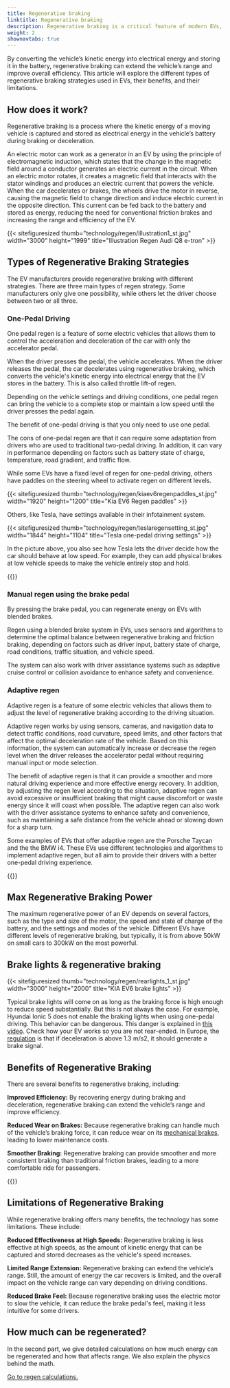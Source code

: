 ```yaml
---
title: Regenerative braking
linktitle: Regenerative braking
description: Regenerative braking is a critical feature of modern EVs, allowing the vehicle to recover energy during braking and deceleration.
weight: 2
shownavtabs: true
---
```

<!-- markdownlint-disable MD033 -->
By converting the vehicle’s kinetic energy into electrical energy and storing it in the battery, regenerative braking can extend the vehicle’s range and improve overall efficiency. This article will explore the different types of regenerative braking strategies used in EVs, their benefits, and their limitations.

## How does it work?

Regenerative braking is a process where the kinetic energy of a moving vehicle is captured and stored as electrical energy in the vehicle’s battery during braking or deceleration.

An electric motor can work as a generator in an EV by using the principle of electromagnetic induction, which states that the change in the magnetic field around a conductor generates an electric current in the circuit. When an electric motor rotates, it creates a magnetic field that interacts with the stator windings and produces an electric current that powers the vehicle. When the car decelerates or brakes, the wheels drive the motor in reverse, causing the magnetic field to change direction and induce electric current in the opposite direction. This current can be fed back to the battery and stored as energy, reducing the need for conventional friction brakes and increasing the range and efficiency of the EV.

{{< sitefiguresized thumb="technology/regen/illustration1_st.jpg" width="3000" height="1999" title="Illustration Regen Audi Q8 e-tron" >}}

## Types of Regenerative Braking Strategies

The EV manufacturers provide regenerative braking with different strategies. There are three main types of regen strategy. Some manufacturers only give one possibility, while others let the driver choose between two or all three.

### One-Pedal Driving

One pedal regen is a feature of some electric vehicles that allows them to control the acceleration and deceleration of the car with only the accelerator pedal.

When the driver presses the pedal, the vehicle accelerates.  When the driver releases the pedal, the car decelerates using regenerative braking, which converts the vehicle's kinetic energy into electrical energy that the EV stores in the battery. This is also called throttle lift-of regen.

Depending on the vehicle settings and driving conditions, one pedal regen can bring the vehicle to a complete stop or maintain a low speed until the driver presses the pedal again.

The benefit of one-pedal driving is that you only need to use one pedal.

The cons of one-pedal regen are that it can require some adaptation from drivers who are used to traditional two-pedal driving. In addition, it can vary in performance depending on factors such as battery state of charge, temperature, road gradient, and traffic flow.

While some EVs have a fixed level of regen for one-pedal driving, others have paddles on the steering wheel to activate regen on different levels.

{{< sitefiguresized thumb="technology/regen/kiaev6regenpaddles_st.jpg" width="1920" height="1200" title="Kia EV6 Regen paddles" >}}

Others, like Tesla, have settings available in their infotainment system.

{{< sitefiguresized thumb="technology/regen/teslaregensetting_st.jpg" width="1844" height="1104" title="Tesla one-pedal driving settings" >}}

In the picture above, you also see how Tesla lets the driver decide how the car should behave at low speed. For example, they can add physical brakes at low vehicle speeds to make the vehicle entirely stop and hold.

{{<evkxdisplayaddarticle />}}

### Manual regen using the brake pedal

By pressing the brake pedal, you can regenerate energy on EVs with blended brakes.

Regen using a blended brake system in EVs, uses sensors and algorithms to determine the optimal balance between regenerative braking and friction braking, depending on factors such as driver input, battery state of charge, road conditions, traffic situation, and vehicle speed.

The system can also work with driver assistance systems such as adaptive cruise control or collision avoidance to enhance safety and convenience.

### Adaptive regen

Adaptive regen is a feature of some electric vehicles that allows them to adjust the level of regenerative braking according to the driving situation.

Adaptive regen works by using sensors, cameras, and navigation data to detect traffic conditions, road curvature, speed limits, and other factors that affect the optimal deceleration rate of the vehicle. Based on this information, the system can automatically increase or decrease the regen level when the driver releases the accelerator pedal without requiring manual input or mode selection.

The benefit of adaptive regen is that it can provide a smoother and more natural driving experience and more effective energy recovery. In addition, by adjusting the regen level according to the situation, adaptive regen can avoid excessive or insufficient braking that might cause discomfort or waste energy since it will coast when possible. The adaptive regen can also work with the driver assistance systems to enhance safety and convenience, such as maintaining a safe distance from the vehicle ahead or slowing down for a sharp turn.

Some examples of EVs that offer adaptive regen are the Porsche Taycan and the the BMW i4. These EVs use different technologies and algorithms to implement adaptive regen, but all aim to provide their drivers with a better one-pedal driving experience.

{{<evkxdisplayaddarticle />}}

## Max Regenerative Braking Power

The maximum regenerative power of an EV depends on several factors, such as the type and size of the motor, the speed and state of charge of the battery, and the settings and modes of the vehicle. Different EVs have different levels of regenerative braking, but typically, it is from above 50kW on small cars to 300kW on the most powerful.

## Brake lights & regenerative braking

{{< sitefiguresized thumb="technology/regen/rearlights_1_st.jpg" width="3000" height="2000" title="KIA EV6 brake lights" >}}

Typical brake lights will come on as long as the braking force is high enough to reduce speed substantially. But this is not always the case. For example, Hyundai Ionic 5 does not enable the braking lights when using one-pedal driving. This behavior can be dangerous. This danger is explained in [this video](https://www.youtube.com/watch?v=U0YW7x9U5TQ). Check how your EV works so you are not rear-ended.
In Europe, the [regulation](https://unece.org/transport/documents/2022/02/standards/un-regulation-no-13h-revision-4-amendment-2) is that if deceleration is above 1.3 m/s2, it should generate a brake signal.


## Benefits of Regenerative Braking

There are several benefits to regenerative braking, including:

**Improved Efficiency:** By recovering energy during braking and deceleration, regenerative braking can extend the vehicle’s range and improve efficiency.

**Reduced Wear on Brakes:** Because regenerative braking can handle much of the vehicle’s braking force, it can reduce wear on its [mechanical brakes](../brakes/), leading to lower maintenance costs.

**Smoother Braking:** Regenerative braking can provide smoother and more consistent braking than traditional friction brakes, leading to a more comfortable ride for passengers.

{{<evkxdisplayaddarticle />}}

## Limitations of Regenerative Braking

While regenerative braking offers many benefits, the technology has some limitations. These include:

**Reduced Effectiveness at High Speeds:** Regenerative braking is less effective at high speeds, as the amount of kinetic energy that can be captured and stored decreases as the vehicle's speed increases.

**Limited Range Extension:** Regenerative braking can extend the vehicle’s range. Still, the amount of energy the car recovers is limited, and the overall impact on the vehicle range can vary depending on driving conditions.

**Reduced Brake Feel:** Because regenerative braking uses the electric motor to slow the vehicle, it can reduce the brake pedal's feel, making it less intuitive for some drivers.

## How much can be regenerated?

In the second part, we give detailed calculations on how much energy can be regenerated and how that affects range. We also explain the physics behind the math.

[Go to regen calculations.](calculations)